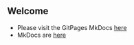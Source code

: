 ##  Welcome 

* Please visit the GitPages MkDocs [here](docs/index.md)
* MkDocs are [here](https://michaelcolletti.github.io/project-newjam)
